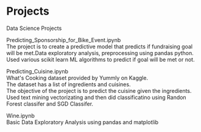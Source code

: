 # Projects
Data Science Projects

Predicting_Sponsorship_for_Bike_Event.ipynb<br />
The project is to create a predictive model that predicts if fundraising goal will be met.Data exploratory analysis, preprocessing using pandas python. Used various scikit learn ML algorithms to predict if goal will be met or not. 


Predicting_Cuisine.ipynb<br />
What's Cooking dataset provided by Yummly on Kaggle. <br />
The dataset has a list of ingredients and cuisines.<br />
The objective of the project is to predict the cuisine given the ingredients. Used text mining vectorizating and then did classificatino using Randon Forest classifer and SGD Classifer.

Wine.ipynb<br />
Basic Data Exploratory Analysis using pandas and matplotlib
